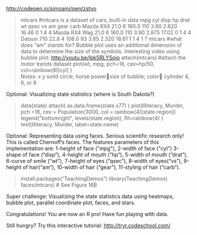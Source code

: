 http://codepen.io/simoami/pen/zstvo




>mtcars            #mtcars is a dataset of cars, built-in data
                     mpg cyl  disp  hp drat    wt  qsec vs am gear carb
Mazda RX4           21.0   6 160.0 110 3.90 2.620 16.46  0  1    4    4
Mazda RX4 Wag       21.0   6 160.0 110 3.90 2.875 17.02  0  1    4    4
Datsun 710          22.8   4 108.0  93 3.85 2.320 18.61  1  1    4    1
>? mtcars      #what does “am” stands for?
Bubble plot uses an additional dimension of data to determine the size of the symbols.  Interesting video using bubble plot: http://youtu.be/jbkSRLYSojo 
> attach(mtcars)     #attach the motor trends dataset
> plot(wt,  mpg,  pch=16,        cex=hp/50,                                  col=rainbow(8)[cyl]  )    
Notes:  x       y      solid circle;  horse powersize of bubble;     color cylinder 4, 6, or 8

Optional: Visualizing state statistics (where is South Dakota?)
> data(state)
> attach(  as.data.frame(state.x77)    )
> plot(Illiteracy, Murder, pch =16, cex = Population/3000, col = rainbow(4)[state.region])
> legend("bottomright", levels(state.region), fill=rainbow(4) )   
>  text(Illiteracy, Murder, label=state.name)

Optional: Representing data using faces.   Serious scientific research only!
This is called Chernoff’s faces. The features parameters of this implementation are: 1-height of face ("mpg"), 2-width of face ("cyl")   3-shape of face (“disp”), 4-height of mouth (“hp”), 5-width of mouth (“drat”), 6-curve of smile (“wt”), 7-height of eyes (“qsec”), 8-width of eyes(“vs”), 9-height of hair(“am”), 10-width of hair (“gear”), 11-styling of hair (“carb”). 
> install.packages(“TeachingDemos”)
> library(TeachingDemos)
> faces(mtcars)      # See Figure 16B



Super challenge: Visualizing the state statistics data using heatmaps, bubble plot, parallel coordinate plot, faces, and stars.
 
Congratulations! You are now an R pro!  Have fun playing with data.
   
Still hungry? Try this interactive tutorial: http://tryr.codeschool.com/ 

